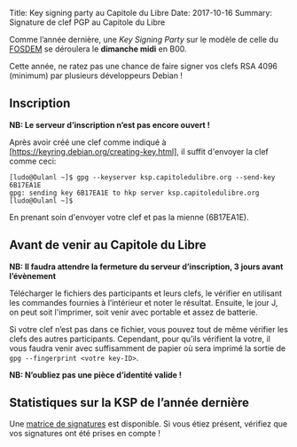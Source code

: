 Title: Key signing party au Capitole du Libre
Date: 2017-10-16
Summary: Signature de clef PGP au Capitole du Libre

Comme l’année dernière, une *Key Signing Party* sur le modèle de celle du [FOSDEM](https://fosdem.org/2018/keysigning/)
se déroulera le **dimanche midi** en B00.

Cette année, ne ratez pas une chance de faire signer vos clefs RSA 4096 (minimum) par plusieurs développeurs Debian !

## Inscription

**NB: Le serveur d’inscription n’est pas encore ouvert !**

Après avoir créé une clef comme indiqué à [https://keyring.debian.org/creating-key.html], il suffit d'envoyer la clef
comme ceci:

```
[ludo@Oulanl ~]$ gpg --keyserver ksp.capitoledulibre.org --send-key 6B17EA1E
gpg: sending key 6B17EA1E to hkp server ksp.capitoledulibre.org
[ludo@Oulanl ~]$
```

En prenant soin d'envoyer votre clef et pas la mienne (6B17EA1E).

## Avant de venir au Capitole du Libre

**NB: Il faudra attendre la fermeture du serveur d’inscription, 3 jours avant l’évènement**

Télécharger le fichiers des participants et leurs clefs, le vérifier en utilisant les commandes fournies à l’intérieur
et noter le résultat. Ensuite, le jour J, on peut soit l'imprimer, soit venir avec portable et assez de batterie.

Si votre clef n’est pas dans ce fichier, vous pouvez tout de même vérifier les clefs des autres participants.
Cependant, pour qu’ils vérifient la votre, il vous faudra venir avec suffisamment de papier où sera imprimé la
sortie de `gpg --fingerprint <votre key-ID>`.

**NB: N’oubliez pas une pièce d’identité valide !**

## Statistiques sur la KSP de l’année dernière

Une [matrice de signatures](https://saurel.me/PGP/CdL16) est disponible. Si vous étiez présent, vérifiez que vos
signatures ont été prises en compte !
